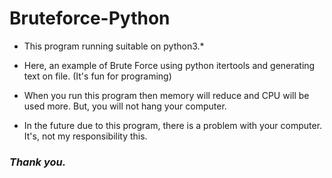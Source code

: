 # Bruteforce-Python

- This program running suitable on python3.*

- Here, an example of Brute Force using python itertools and generating text on file. (It's fun for programing)

- When you run this program then memory will reduce and CPU will be used more. But, you will not hang your computer.

- In the future due to this program, there is a problem with your computer. It's, not my responsibility this.

### ***Thank you.***
